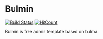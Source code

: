 # Bulmin
[![Build Status](https://travis-ci.org/iqbaladinur/bulmin.svg?branch=master)](https://travis-ci.org/iqbaladinur/bulmin)
[![HitCount](http://hits.dwyl.io/iqbaladinur/bulmin.svg)](http://hits.dwyl.io/iqbaladinur/bulmin)

Bulmin is free admin template based on bulma. 